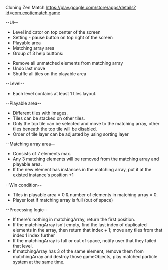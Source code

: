 Cloning Zen Match
https://play.google.com/store/apps/details?id=com.exoticmatch.game

--UI--
- Level indicator on top center of the screen
- Setting - pause button on top right of the screen
- Playable area
- Matching array area
- Group of 3 help buttons:
+ Remove all unmatched elements from matching array
+ Undo last move
+ Shuffle all tiles on the playable area

--Level--
- Each level contains at least 1 tiles layout.

--Playable area--
- Different tiles with images.
- Tiles can be stacked on other tiles.
- Only the top tile can be selected and move to the matching array, other tiles beneath the top tile will be disabled.
- Order of tile layer can be adjusted by using sorting layer

--Matching array area--
- Consists of 7 elements max.
- Any 3 matching elements will be removed from the matching array and playable area.
- If the new element has instances in the matching array, put it at the existed instance's position +1

--Win condition--
- Tiles in playable area = 0 & number of elements in matching array = 0.
- Player lost if matching array is full (out of space)

--Processing logic--
- If there's nothing in matchingArray, return the first position.
- If the matchingArray isn't empty, find the last index of duplicated elements in the array, then return that index + 1; move any tiles from that index 1 index further
- If the matchingArray is full or out of space, notify user that they failed that level.
- If matchingArray has 3 of the same element, remove them from matchingArray and destroy those gameObjects, play matched particle system at the same time.